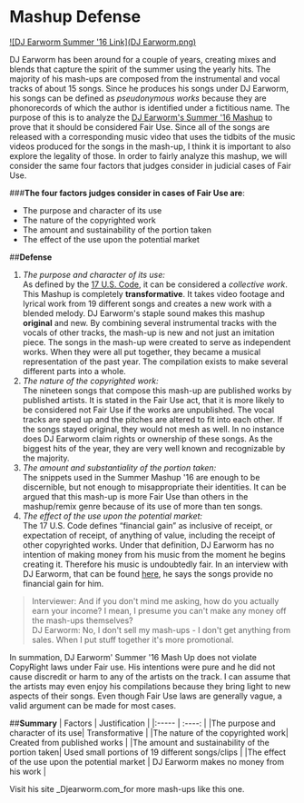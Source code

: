 # **Mashup Defense**


 [![DJ Earworm Summer '16 Link](DJ Earworm.png)](https://youtu.be/yVhzKSGH2As)



DJ Earworm has been around for a couple of years, creating mixes and blends that capture the spirit of the summer using the yearly hits. The majority of his mash-ups are composed from the instrumental and vocal tracks of about 15 songs. Since he produces his songs under DJ Earworm, his songs can be defined as _pseudonymous works_ because they are phonorecords of which the author is identified under a fictitious name. 
The purpose of this is to analyze the  [DJ Earworm's Summer '16 Mashup](http://djearworm.com/Mashups.php) to prove that it should be considered Fair Use. Since all of the songs are released with a corresponding music video that uses the tidbits of the music videos produced for the songs in the mash-up, I think it is important to also explore the legality of those.  In order to fairly analyze this mashup, we will consider the same four factors that judges consider in judicial cases of Fair Use.



###**The four factors judges consider in cases of Fair Use are**:

* The purpose and character of its use
* The nature of the copyrighted work
* The amount and sustainability of the portion taken
* The effect of the use upon the potential market

##**Defense**

1. _The purpose and character of its use:_  
	As defined by the [17 U.S. Code](https://www.law.cornell.edu/uscode/text/17/101), it can be considered a _collective work_. This Mashup is completely **transformative**. It takes video footage and lyrical work from 19 different songs and creates a new work with a blended melody. DJ Earworm's staple sound makes this mashup **original** and new. By combining several instrumental tracks with the vocals of other tracks, the mash-up is new and not just an imitation piece. The songs in the mash-up were created to serve as independent works. When they were  all put together, they became a  musical representation of the past year. The compilation exists to make several different parts into a whole. 
2. _The nature of the copyrighted work:_  
	The nineteen songs that compose this mash-up are published works by published artists. It is stated in the Fair Use act, that it is more likely to be considered not Fair Use if the works are unpublished. The vocal tracks are sped up and the pitches are altered to fit into each other. If the songs stayed original, they would not mesh as well. In no instance does DJ Earworm claim rights or ownership of these songs. As the biggest hits of the year, they are very well known and recognizable by the majority.
3. _The amount and substantiality of the portion taken:_  
	The snippets used in the Summer Mashup '16 are enough to be discernible, but not enough to misappropriate their identities. It can be argued that this mash-up is more Fair Use than others in the mashup/remix genre because of its use of more than ten songs. 
4. _The effect of the use upon the potential market:_  
	The 17 U.S. Code defines “financial gain” as inclusive of receipt, or expectation of receipt, of anything of value, including the receipt of other copyrighted works. Under that definition, DJ Earworm has no intention of making money from his music from the moment he begins creating it. Therefore his music is undoubtedly fair. In an interview with DJ Earworm, that can be found [here](http://www.digitaldjtips.com/2011/02/dj-earworm-interview-i-prefer-to-call-myself-a-data-jockey/), he says the songs provide no financial gain for him.  

>Interviewer: And if you don't mind me asking, how do you actually earn your income? I mean, I presume you can't make any money off the mash-ups themselves?  
>DJ Earworm: No, I don't sell my mash-ups - I don't get anything from sales. When I put stuff together it's more promotional.  

In summation, DJ Earworm' Summer '16 Mash Up does not violate CopyRight laws under Fair use. His intentions were pure and he did not cause discredit or harm to any of the artists on the track. I can assume that the artists may even enjoy his compilations because they bring light to new aspects of their songs. Even though Fair Use laws are generally vague, a valid argument can be made for most cases. 

##**Summary**
| Factors | Justification |
|:-----   | :----: |
|The purpose and character of its use| Transformative |
|The nature of the copyrighted work| Created from published works |
|The amount and sustainability of the portion taken| Used small portions of 19 different songs/clips |
|The effect of the use upon the potential market | DJ Earworm makes no money from his work |

Visit his site _Djearworm.com_for more mash-ups like this one. 
